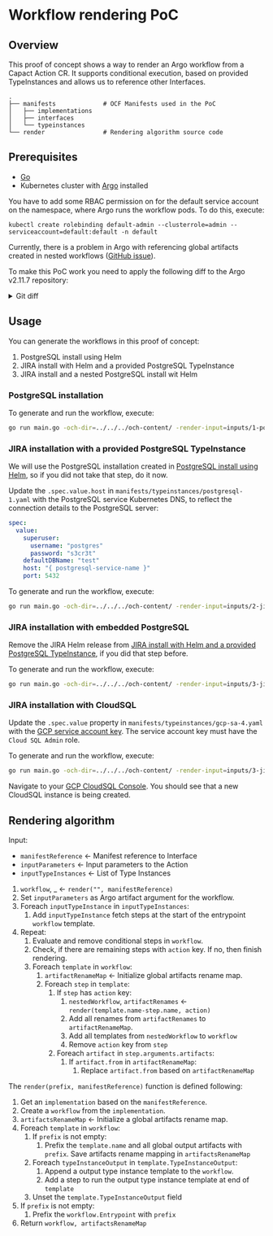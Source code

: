 # Workflow rendering PoC

## Overview

This proof of concept shows a way to render an Argo workflow from a Capact Action CR. It supports conditional execution, based on provided TypeInstances and allows us to reference other Interfaces.

```
.
├── manifests             # OCF Manifests used in the PoC
│   ├── implementations
│   ├── interfaces
│   └── typeinstances
└── render                # Rendering algorithm source code
```

## Prerequisites

- [Go](https://golang.org)
- Kubernetes cluster with [Argo](https://argoproj.github.io/) installed

You have to add some RBAC permission on for the default service account on the namespace, where Argo runs the workflow pods. To do this, execute:
```
kubectl create rolebinding default-admin --clusterrole=admin --serviceaccount=default:default -n default
```

Currently, there is a problem in Argo with referencing global artifacts created in nested workflows ([GitHub issue](https://github.com/argoproj/argo/issues/4772)).

To make this PoC work you need to apply the following diff to the Argo v2.11.7 repository:

<details><summary>Git diff</summary>

```
diff --git a/workflow/controller/operator.go b/workflow/controller/operator.go
index 583d6fd7..0ea36620 100644
--- a/workflow/controller/operator.go
+++ b/workflow/controller/operator.go
@@ -47,7 +47,6 @@ import (
 	argosync "github.com/argoproj/argo/workflow/sync"
 	"github.com/argoproj/argo/workflow/templateresolution"
 	wfutil "github.com/argoproj/argo/workflow/util"
-	"github.com/argoproj/argo/workflow/validate"
 )

 // wfOperationCtx is the context for evaluation and operation of a single workflow
@@ -213,24 +212,24 @@ func (woc *wfOperationCtx) operate() {
 			return
 		}
 		woc.eventRecorder.Event(woc.wf, apiv1.EventTypeNormal, "WorkflowRunning", "Workflow Running")
-		validateOpts := validate.ValidateOpts{ContainerRuntimeExecutor: woc.controller.GetContainerRuntimeExecutor()}
-		wftmplGetter := templateresolution.WrapWorkflowTemplateInterface(woc.controller.wfclientset.ArgoprojV1alpha1().WorkflowTemplates(woc.wf.Namespace))
-		cwftmplGetter := templateresolution.WrapClusterWorkflowTemplateInterface(woc.controller.wfclientset.ArgoprojV1alpha1().ClusterWorkflowTemplates())
+		//validateOpts := validate.ValidateOpts{ContainerRuntimeExecutor: woc.controller.GetContainerRuntimeExecutor()}
+		//wftmplGetter := templateresolution.WrapWorkflowTemplateInterface(woc.controller.wfclientset.ArgoprojV1alpha1().WorkflowTemplates(woc.wf.Namespace))
+		//cwftmplGetter := templateresolution.WrapClusterWorkflowTemplateInterface(woc.controller.wfclientset.ArgoprojV1alpha1().ClusterWorkflowTemplates())

 		// Validate the execution wfSpec
-		wfConditions, err := validate.ValidateWorkflow(wftmplGetter, cwftmplGetter, woc.wf, validateOpts)
-
-		if err != nil {
-			msg := fmt.Sprintf("invalid spec: %s", err.Error())
-			woc.markWorkflowFailed(msg)
-			woc.eventRecorder.Event(woc.wf, apiv1.EventTypeWarning, "WorkflowFailed", msg)
-			return
-		}
-		// If we received conditions during validation (such as SpecWarnings), add them to the Workflow object
-		if len(*wfConditions) > 0 {
-			woc.wf.Status.Conditions.JoinConditions(wfConditions)
-			woc.updated = true
-		}
+		//wfConditions, err := validate.ValidateWorkflow(wftmplGetter, cwftmplGetter, woc.wf, validateOpts)
+
+		//if err != nil {
+		//	msg := fmt.Sprintf("invalid spec: %s", err.Error())
+		//	woc.markWorkflowFailed(msg)
+		//	woc.eventRecorder.Event(woc.wf, apiv1.EventTypeWarning, "WorkflowFailed", msg)
+		//	return
+		//}
+		//// If we received conditions during validation (such as SpecWarnings), add them to the Workflow object
+		//if len(*wfConditions) > 0 {
+		//	woc.wf.Status.Conditions.JoinConditions(wfConditions)
+		//	woc.updated = true
+		//}

 		woc.workflowDeadline = woc.getWorkflowDeadline()
```

</details>

## Usage

You can generate the workflows in this proof of concept:
1. PostgreSQL install using Helm
2. JIRA install with Helm and a provided PostgreSQL TypeInstance
3. JIRA install and a nested PostgreSQL install wit Helm

### PostgreSQL installation

To generate and run the workflow, execute:
```bash
go run main.go -och-dir=../../../och-content/ -render-input=inputs/1-postgres.yml | kubectl apply -n default -f -
```

### JIRA installation with a provided PostgreSQL TypeInstance

We will use the PostgreSQL installation created in [PostgreSQL install using Helm](#postgresql-installation), so if you did not take that step, do it now.

Update the `.spec.value.host` in `manifests/typeinstances/postgresql-1.yaml` with the PostgreSQL service Kubernetes DNS, to reflect the connection details to the PostgreSQL server:
```yaml
spec:
  value:
    superuser:
      username: "postgres"
      password: "s3cr3t"
    defaultDBName: "test"
    host: "{ postgresql-service-name }"
    port: 5432
```

To generate and run the workflow, execute:
```bash
go run main.go -och-dir=../../../och-content/ -render-input=inputs/2-jira.yml | kubectl apply -n default -f -
```

### JIRA installation with embedded PostgreSQL

Remove the JIRA Helm release from [JIRA install with Helm and a provided PostgreSQL TypeInstance](jira-install-with-helm-and-a-provided-postgresql-typeinstance), if you did that step before.

To generate and run the workflow, execute:
```bash
go run main.go -och-dir=../../../och-content/ -render-input=inputs/3-jira-with-postgres.yml | kubectl apply -n default -f -
```

### JIRA installation with CloudSQL

Update the `.spec.value` property in `manifests/typeinstances/gcp-sa-4.yaml` with the [GCP service account key](https://cloud.google.com/iam/docs/creating-managing-service-account-keys). The service account key must have the `Cloud SQL Admin` role.

To generate and run the workflow, execute:
```bash
go run main.go -och-dir=../../../och-content/ -render-input=inputs/3-jira-with-cloudsql.yml | kubectl apply -n default -f -
```

Navigate to your [GCP CloudSQL Console](https://console.cloud.google.com/sql/instances). You should see that a new CloudSQL instance is being created.
 
## Rendering algorithm

Input:
- `manifestReference` <- Manifest reference to Interface
- `inputParameters` <- Input parameters to the Action
- `inputTypeInstances` <- List of Type Instances

1. `workflow`, _ <- `render("", manifestReference)`
2. Set `inputParameters` as Argo artifact argument for the workflow.
3. Foreach `inputTypeInstance` in `inputTypeInstances`:
   1. Add `inputTypeInstance` fetch steps at the start of the entrypoint `workflow` template.
4. Repeat:
   1. Evaluate and remove conditional steps in `workflow`.
   2. Check, if there are remaining steps with `action` key. If no, then finish rendering.
   3. Foreach `template` in `workflow`:
      1. `artifactRenameMap` <- Initialize global artifacts rename map.
      2. Foreach `step` in `template`:
         1. If `step` has `action` key:
            1. `nestedWorkflow`, `artifactRenames` <- `render(template.name-step.name, action)`
            2. Add all renames from `artifactRenames` to `artifactRenameMap`.
            3. Add all templates from `nestedWorkflow` to `workflow`
            4. Remove `action` key from `step`
         2. Foreach `artifact` in `step.arguments.artifacts`:
            1. If `artifact.from` in `artifactRenameMap`:
               1. Replace `artifact.from` based on `artifactRenameMap`


The `render(prefix, manifestReference)` function is defined following:

1. Get an `implementation` based on the `manifestReference`.
2. Create a `workflow` from the `implementation`.
3. `artifactsRenameMap` <- Initialize a global artifacts rename map.
4. Foreach `template` in `workflow`:
   1. If `prefix` is not empty:
      1. Prefix the `template.name` and all global output artifacts with `prefix`. Save artifacts rename mapping in `artifactsRenameMap`
   2. Foreach `typeInstanceOutput` in `template.TypeInstanceOutput`:
      1. Append a output type instance template to the `workflow`.
      2. Add a step to run the output type instance template at end of `template`
   3. Unset the `template.TypeInstanceOutput` field
5. If `prefix` is not empty:
   1. Prefix the `workflow.Entrypoint` with `prefix`
6. Return `workflow, artifactsRenameMap`
